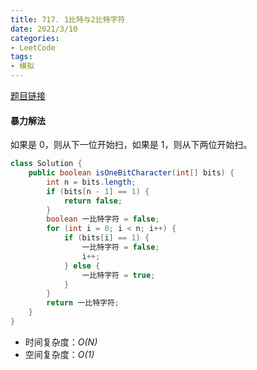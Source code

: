 ```yaml
---
title: 717. 1比特与2比特字符
date: 2021/3/10
categories:
- LeetCode
tags:
- 模拟
---
```


[题目链接](https://leetcode-cn.com/problems/1-bit-and-2-bit-characters/)

#### 暴力解法

如果是 0，则从下一位开始扫，如果是 1，则从下两位开始扫。

```java
class Solution {
    public boolean isOneBitCharacter(int[] bits) {
        int n = bits.length;
        if (bits[n - 1] == 1) {
            return false;
        }
        boolean 一比特字符 = false;
        for (int i = 0; i < n; i++) {
            if (bits[i] == 1) {
                一比特字符 = false;
                i++;
            } else {
                一比特字符 = true;
            }
        }
        return 一比特字符;
    }
}
```

- 时间复杂度：*O(N)*
- 空间复杂度：*O(1)*

